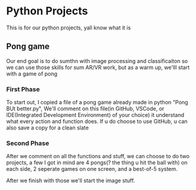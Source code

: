 # Python Projects
This is for our python projects, yall know what it is

## Pong game
Our end goal is to do sumthn with image processing and classificaiton so we can use those skills for sum AR/VR work, 
but as a warm up, we'lll start with a game of pong
### First Phase 
To start out, I copied a file of a pong game already made in python "Pong BUt better.py", We'll comment on this file(in GitHub, VSCode, or IDE(Integrated Development Environment) of your choice) it understand what every action and function does.
If u do choose to use GitHub, u can also save a copy for a clean slate
### Second Phase 
After we comment on all the functions and stuff, we can choose to do two projects, a few I got in mind are 4 pongs(? the thing u hit the ball with) on each side, 2 seperate games on one screen, and a best-of-5 system.

After we finish with those we'll start the image stuff.
